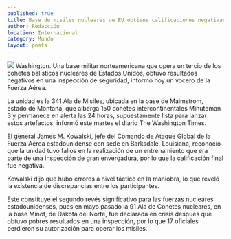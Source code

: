 ```yaml
---
published: true
title: Base de misiles nucleares de EU obtiene calificaciones negativas en seguridad
author: Redacción
location: Internacional
category: Mundo
layout: posts
---
```


![](http://i.imgur.com/A1jZhL3m.jpg)
Washington. Una base militar norteamericana que opera un tercio de los cohetes balísticos nucleares de Estados Unidos, obtuvo resultados negativos en una inspección de seguridad, informó hoy un vocero de la Fuerza Aérea.

La unidad es la 341 Ala de Misiles, ubicada en la base de Malmstrom, estado de Montana, que alberga 150 cohetes intercontinentales Minuteman 3 y permanece en alerta las 24 horas, supuestamente lista para lanzar estos artefactos, informó este martes el diario The Washington Times.

El general James M. Kowalski, jefe del Comando de Ataque Global de la Fuerza Aérea estadounidense con sede en Barksdale, Louisiana, reconoció que la unidad tuvo fallos en la realización de un entrenamiento que era parte de una inspección de gran envergadura, por lo que la calificación final fue negativa.

Kowalski dijo que hubo errores a nivel táctico en la maniobra, lo que reveló la existencia de discrepancias entre los participantes.

Este constituye el segundo revés significativo para las fuerzas nucleares estadounidenses, pues en mayo pasado la 91 Ala de Cohetes nucleares, en la base Minot, de Dakota del Norte, fue declarada en crisis después que obtuvo pobres resultados en una inspección, por lo que 17 oficiales perdieron su autorización para operar los misiles.
